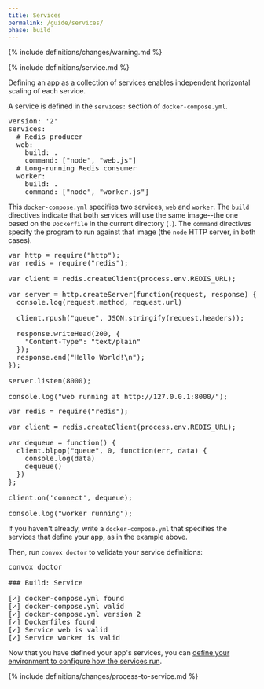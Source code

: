 ```yaml
---
title: Services
permalink: /guide/services/
phase: build
---
```


{% include definitions/changes/warning.md %}

{% include definitions/service.md %}

Defining an app as a collection of services enables independent horizontal scaling of each service.

A service is defined in the `services:` section of `docker-compose.yml`.

<pre class="file yaml" title="docker-compose.yml">
version: '2'
services:
  # Redis producer
  web:
    build: .
    command: ["node", "web.js"]
  # Long-running Redis consumer
  worker:
    build: .
    command: ["node", "worker.js"]
</pre>

This `docker-compose.yml` specifies two services, `web` and `worker`. The `build` directives indicate that both services will use the same image--the one based on the `Dockerfile` in the current directory (`.`). The `command` directives specify the program to run against that image (the `node` HTTP server, in both cases).

<pre class="file js" title="web.js">
var http = require("http");
var redis = require("redis");

var client = redis.createClient(process.env.REDIS_URL);

var server = http.createServer(function(request, response) {
  console.log(request.method, request.url)

  client.rpush("queue", JSON.stringify(request.headers));

  response.writeHead(200, {
    "Content-Type": "text/plain"
  });
  response.end("Hello World!\n");
});

server.listen(8000);

console.log("web running at http://127.0.0.1:8000/");
</pre>

<pre class="file js" title="worker.js">
var redis = require("redis");

var client = redis.createClient(process.env.REDIS_URL);

var dequeue = function() {
  client.blpop("queue", 0, function(err, data) {
    console.log(data)
    dequeue()
  })
};

client.on('connect', dequeue);

console.log("worker running");
</pre>

If you haven't already, write a `docker-compose.yml` that specifies the services that define your app, as in the example above.

Then, run `convox doctor` to validate your service definitions:

<pre class="terminal">
<span class="command">convox doctor</span>

### Build: Service

[<span class="pass">✓</span>] docker-compose.yml found
[<span class="pass">✓</span>] docker-compose.yml valid
[<span class="pass">✓</span>] docker-compose.yml version 2
[<span class="pass">✓</span>] Dockerfiles found
[<span class="pass">✓</span>] Service <span class="service">web</span> is valid
[<span class="pass">✓</span>] Service <span class="service">worker</span> is valid
</pre>

Now that you have defined your app's services, you can [define your environment to configure how the services run](/guide/environment/).

{% include definitions/changes/process-to-service.md %}
